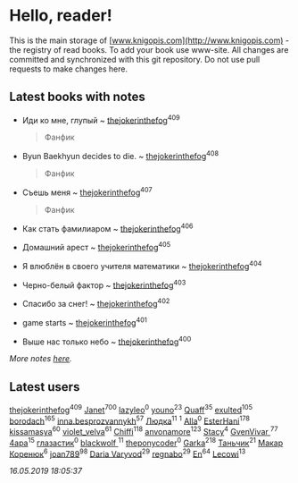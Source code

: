 # Hello, reader!
This is the main storage of [www.knigopis.com](http://www.knigopis.com) - the registry of read books.
To add your book use www-site. All changes are committed and synchronized with this git repository.
Do not use pull requests to make changes here.


## Latest books with notes
* Иди ко мне, глупый ~ [thejokerinthefog](users/317/317244423-vkontakte)<sup>409</sup>
    > Фанфик

* Byun Baekhyun decides to die. ~ [thejokerinthefog](users/317/317244423-vkontakte)<sup>408</sup>
    > Фанфик

* Съешь меня ~ [thejokerinthefog](users/317/317244423-vkontakte)<sup>407</sup>
    > Фанфик

* Как стать фамилиаром ~ [thejokerinthefog](users/317/317244423-vkontakte)<sup>406</sup>

* Домашний арест ~ [thejokerinthefog](users/317/317244423-vkontakte)<sup>405</sup>

* Я влюблён в своего учителя математики ~ [thejokerinthefog](users/317/317244423-vkontakte)<sup>404</sup>

* Черно-белый фактор ~ [thejokerinthefog](users/317/317244423-vkontakte)<sup>403</sup>

* Спасибо за снег! ~ [thejokerinthefog](users/317/317244423-vkontakte)<sup>402</sup>

* game starts ~ [thejokerinthefog](users/317/317244423-vkontakte)<sup>401</sup>

* Выше нас только небо ~ [thejokerinthefog](users/317/317244423-vkontakte)<sup>400</sup>


_More notes [here](latest_books_with_notes.md)._


## Latest users
[thejokerinthefog](users/317/317244423-vkontakte)<sup>409</sup> 
[Janet](users/108/108113656204404967440-google)<sup>700</sup> 
[lazyleo](users/116/116845519572391639637-google)<sup>0</sup> 
[youno](users/302/302928912-vkontakte)<sup>23</sup> 
[Quaff](users/122/12267158-vkontakte)<sup>35</sup> 
[exulted](users/100/100599204551896265722-google)<sup>105</sup> 
[borodach](users/157/15706320-vkontakte)<sup>165</sup> 
[inna.besprozvannykh](users/733/73323849-yandex)<sup>57</sup> 
[Людка](users/111/111038749-vkontakte)<sup>11</sup> 
[](users/114/114792281744850455512-google)<sup>1</sup> 
[Alla](users/103/103352250712959229257-google)<sup>0</sup> 
[EsterHani](users/305/30558181-vkontakte)<sup>178</sup> 
[kissamasya](users/684/68439978-vkontakte)<sup>60</sup> 
[violet_velva](users/116/116961712580551399099-google)<sup>61</sup> 
[Chiffi](users/105/105831994080785626680-google)<sup>118</sup> 
[anvonamore](users/595/5957175-vkontakte)<sup>123</sup> 
[Stacy](users/309/30902475-vkontakte)<sup>4</sup> 
[GvenVivar ](users/158/158266434925901-facebook)<sup>77</sup> 
[4apa](users/117/117392596378069249667-google)<sup>15</sup> 
[глазастик](users/115/115257673890455357280-google)<sup>0</sup> 
[blackwolf ](users/236/236639644-vkontakte)<sup>11</sup> 
[theponycoder](users/195/195144442-vkontakte)<sup>0</sup> 
[Garka](users/115/115753719718250012620-google)<sup>218</sup> 
[Таньчик](users/209/2096581563762610-facebook)<sup>21</sup> 
[Макар Коренюк](users/126/126368737-vkontakte)<sup>6</sup> 
[joan789](users/240/2401650-vkontakte)<sup>98</sup> 
[Daria Varyvod](users/829/829893410524253-facebook)<sup>29</sup> 
[regnabo](users/870/870059322-yandex)<sup>29</sup> 
[En](users/333/333646551-vkontakte)<sup>64</sup> 
[Lecowi](users/521/521873425-vkontakte)<sup>13</sup> 


_16.05.2019 18:05:37_

